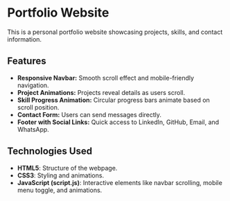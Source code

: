 # Portfolio Website

This is a personal portfolio website showcasing projects, skills, and contact information. 

## Features
- **Responsive Navbar:** Smooth scroll effect and mobile-friendly navigation.
- **Project Animations:** Projects reveal details as users scroll.
- **Skill Progress Animation:** Circular progress bars animate based on scroll position.
- **Contact Form:** Users can send messages directly.
- **Footer with Social Links:** Quick access to LinkedIn, GitHub, Email, and WhatsApp.

## Technologies Used
- **HTML5**: Structure of the webpage.
- **CSS3**: Styling and animations.
- **JavaScript (script.js)**: Interactive elements like navbar scrolling, mobile menu toggle, and animations.


